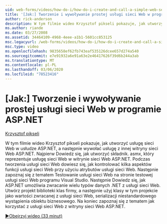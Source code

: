```yaml
---
uid: web-forms/videos/how-do-i/how-do-i-create-and-call-a-simple-web-service-in-aspnet
title: '[Jak:] Tworzenie i wywoływanie prostej usługi sieci Web w programie ASP.NET | Microsoft Docs'
author: rick-anderson
description: W tym filmie wideo Krzysztof pikseli pokazuje, jak utworzyć usługę sieci Web w usłudze ASP.NET, a następnie wywołać usługę z innej witryny sieci Web ASP.NET. Najpierw Dowiedz się, jak utworzyć...
ms.author: riande
ms.date: 03/27/2008
ms.assetid: 34464109-4968-4eee-a1b1-5601cc853125
msc.legacyurl: /web-forms/videos/how-do-i/how-do-i-create-and-call-a-simple-web-service-in-aspnet
msc.type: video
ms.openlocfilehash: 9835658ef62fb743eaf535126dcee657d274a540
ms.sourcegitcommit: e7e91932a6e91a63e2e46417626f39d6b244a3ab
ms.translationtype: MT
ms.contentlocale: pl-PL
ms.lasthandoff: 03/06/2020
ms.locfileid: "78523416"
---
```

# <a name="how-do-i-create-and-call-a-simple-web-service-in-aspnet"></a>[Jak:] Tworzenie i wywoływanie prostej usługi sieci Web w programie ASP.NET

[Krzysztof pikseli](https://twitter.com/chrispels)

W tym filmie wideo Krzysztof pikseli pokazuje, jak utworzyć usługę sieci Web w usłudze ASP.NET, a następnie wywołać usługę z innej witryny sieci Web ASP.NET. Najpierw Dowiedz się, jak utworzyć składnik. asmx, który reprezentuje usługę sieci Web w witrynie sieci Web ASP.NET. Podczas tworzenia usługi sieci Web dowiesz się, jak kontrolować kilka aspektów funkcji usługi sieci Web przy użyciu atrybutów usługi sieci Web. Następnie zapoznaj się z tematem Testowanie usługi sieci Web na stronie testowej usługi sieci Web programu Visual Studio. Następnie Dowiedz się, jak ASP.NET umożliwia zwracanie wielu typów danych .NET z usługi sieci Web. Utwórz projekt biblioteki klas firmy, a następnie użyj klasy w tym projekcie jako wartości zwracanej z usługi sieci Web, serializacji niestandardowego wystąpienia obiektu biznesowego. Na koniec zapoznaj się z tematem jak korzystać z usługi sieci Web z witryny sieci Web ASP.NET.

[&#9654;Obejrzyj wideo (33 minut)](https://channel9.msdn.com/Blogs/ASP-NET-Site-Videos/how-do-i-create-and-call-a-simple-web-service-in-aspnet)

